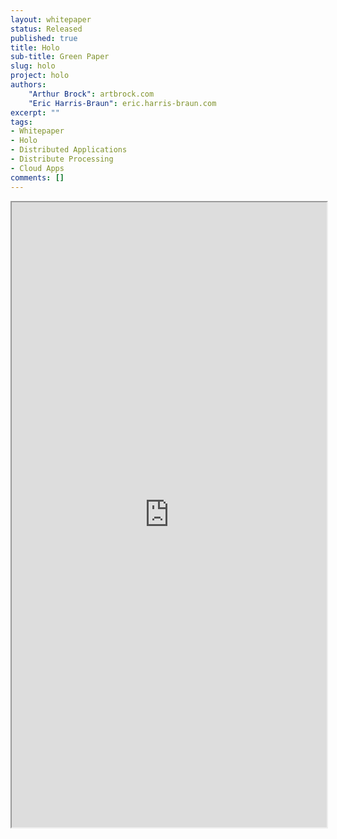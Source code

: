```yaml
---
layout: whitepaper
status: Released
published: true
title: Holo
sub-title: Green Paper
slug: holo
project: holo
authors:
    "Arthur Brock": artbrock.com
    "Eric Harris-Braun": eric.harris-braun.com
excerpt: ""
tags:
- Whitepaper
- Holo
- Distributed Applications
- Distribute Processing
- Cloud Apps
comments: []
---
```

<iframe src="https://files.holo.host/2017/11/Holo-Green-Paper_2017-11-28.pdf" width="100%" height="1000px"></iframe>
